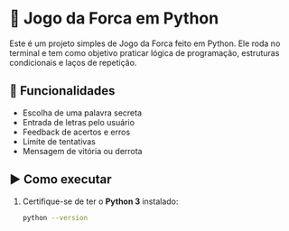 # 🎯 Jogo da Forca em Python

Este é um projeto simples de Jogo da Forca feito em Python. Ele roda no terminal e tem como objetivo praticar lógica de programação, estruturas condicionais e laços de repetição.


## 📌 Funcionalidades

- Escolha de uma palavra secreta
- Entrada de letras pelo usuário
- Feedback de acertos e erros
- Limite de tentativas
- Mensagem de vitória ou derrota


## ▶️ Como executar

1. Certifique-se de ter o **Python 3** instalado:
   ```bash
   python --version
